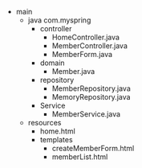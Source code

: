 - main
  - java 
      com.myspring
      - controller
          - HomeController.java
          - MemberController.java
          - MemberForm.java
      - domain
        - Member.java
      - repository
        - MemberRepository.java
        - MemoryRepository.java
      - Service
          - MemberService.java
  - resources
    - home.html
    - templates
        - createMemberForm.html
        - memberList.html 

  
